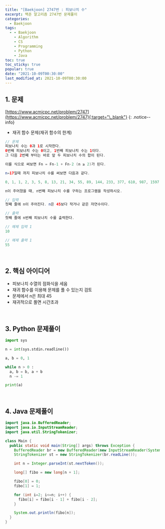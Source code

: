 ```yaml
---
title: "[Baekjoon] 2747번 : 피보나치 수"
excerpt: 백준 알고리즘 2747번 문제풀이
categories:
  - Baekjoon
tags:
  - - Baekjoon
    - Algorithm
    - CS
    - Programming
    - Python
    - Java
toc: true
toc_sticky: true
popular: true
date: "2021-10-09T00:30:00"
last_modified_at: 2021-10-09T00:30:00
---
```


## 1. 문제

[https://www.acmicpc.net/problem/2747](https://www.acmicpc.net/problem/2747){:target="\_blank"}
{: .notice--info}

- 재귀 함수 문제(재귀 함수의 한계)

```java
// 문제
피보나치 수는 0과 1로 시작한다.
0번째 피보나치 수는 0이고, 1번째 피보나치 수는 1이다.
그 다음 2번째 부터는 바로 앞 두 피보나치 수의 합이 된다.

이를 식으로 써보면 Fn = Fn-1 + Fn-2 (n ≥ 2)가 된다.

n=17일때 까지 피보나치 수를 써보면 다음과 같다.

0, 1, 1, 2, 3, 5, 8, 13, 21, 34, 55, 89, 144, 233, 377, 610, 987, 1597

n이 주어졌을 때, n번째 피보나치 수를 구하는 프로그램을 작성하시오.

// 입력
첫째 줄에 n이 주어진다. n은 45보다 작거나 같은 자연수이다.

// 출력
첫째 줄에 n번째 피보나치 수를 출력한다.

// 예제 입력 1
10

// 예제 출력 1
55
```

<br>

## 2. 핵심 아이디어

- 피보나치 수열의 점화식을 세움
- 재귀 함수를 이용해 문제를 풀 수 있는지 검토
- 문제에서 n은 최대 45
- 재귀적으로 풀면 시간초과

<br>

## 3. Python 문제풀이

```python
import sys

n = int(sys.stdin.readline())

a, b = 0, 1

while n > 0 :
  a, b = b, a + b
  n -= 1

print(a)
```

<br>

## 4. Java 문제풀이

```java
import java.io.BufferedReader;
import java.io.InputStreamReader;
import java.util.StringTokenizer;

class Main {
  public static void main(String[] args) throws Exception {
    BufferedReader br = new BufferedReader(new InputStreamReader(System.in));
    StringTokenizer st = new StringTokenizer(br.readLine());

    int n = Integer.parseInt(st.nextToken());

    long[] fibo = new long[n + 1];

    fibo[0] = 0;
    fibo[1] = 1;

    for (int i=2; i<=n; i++) {
      fibo[i] = fibo[i - 1] + fibo[i - 2];
    }

    System.out.println(fibo[n]);
  }
}
```
